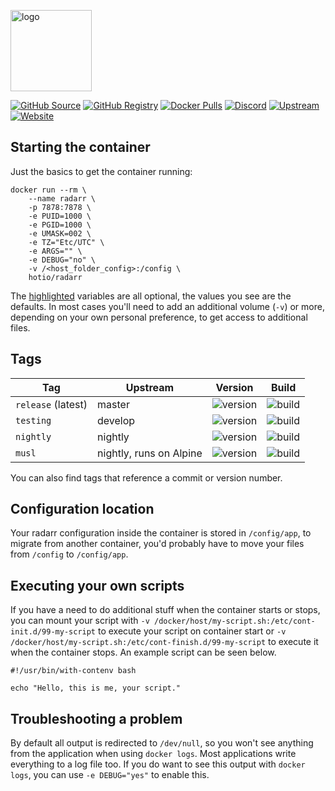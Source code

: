 [<img src="https://hotio.dev/img/radarr.png" alt="logo" height="130" width="130">](https://github.com/Radarr/Radarr)

[![GitHub Source](https://img.shields.io/badge/github-source-ffb64c?style=flat-square&logo=github&logoColor=white&labelColor=757575)](https://github.com/docker-hotio/docker-radarr)
[![GitHub Registry](https://img.shields.io/badge/github-registry-ffb64c?style=flat-square&logo=github&logoColor=white&labelColor=757575)](https://github.com/users/hotio/packages/container/package/radarr)
[![Docker Pulls](https://img.shields.io/docker/pulls/hotio/radarr?color=ffb64c&style=flat-square&label=pulls&logo=docker&logoColor=white&labelColor=757575)](https://hub.docker.com/r/hotio/radarr)
[![Discord](https://img.shields.io/discord/610068305893523457?style=flat-square&color=ffb64c&label=discord&logo=discord&logoColor=white&labelColor=757575)](https://hotio.dev/discord)
[![Upstream](https://img.shields.io/badge/upstream-project-ffb64c?style=flat-square&labelColor=757575)](https://github.com/radarr/radarr)
[![Website](https://img.shields.io/badge/website-hotio.dev-ffb64c?style=flat-square&labelColor=757575)](https://hotio.dev/containers/radarr)

## Starting the container

Just the basics to get the container running:

```shell hl_lines="4 5 6 7 8 9"
docker run --rm \
    --name radarr \
    -p 7878:7878 \
    -e PUID=1000 \
    -e PGID=1000 \
    -e UMASK=002 \
    -e TZ="Etc/UTC" \
    -e ARGS="" \
    -e DEBUG="no" \
    -v /<host_folder_config>:/config \
    hotio/radarr
```

The [highlighted](https://hotio.dev/containers/radarr) variables are all optional, the values you see are the defaults. In most cases you'll need to add an additional volume (`-v`) or more, depending on your own personal preference, to get access to additional files.

## Tags

| Tag                | Upstream                | Version | Build |
| -------------------|-------------------------|---------|-------|
| `release` (latest) | master                  | ![version](https://img.shields.io/badge/dynamic/json?color=f5f5f5&style=flat-square&label=&query=%24.version&url=https%3A%2F%2Fraw.githubusercontent.com%2Fdocker-hotio%2Fdocker-radarr%2Frelease%2FVERSION.json) | ![build](https://img.shields.io/github/workflow/status/docker-hotio/docker-radarr/build/release?style=flat-square&label=) |
| `testing`          | develop                 | ![version](https://img.shields.io/badge/dynamic/json?color=f5f5f5&style=flat-square&label=&query=%24.version&url=https%3A%2F%2Fraw.githubusercontent.com%2Fdocker-hotio%2Fdocker-radarr%2Ftesting%2FVERSION.json) | ![build](https://img.shields.io/github/workflow/status/docker-hotio/docker-radarr/build/testing?style=flat-square&label=) |
| `nightly`          | nightly                 | ![version](https://img.shields.io/badge/dynamic/json?color=f5f5f5&style=flat-square&label=&query=%24.version&url=https%3A%2F%2Fraw.githubusercontent.com%2Fdocker-hotio%2Fdocker-radarr%2Fnightly%2FVERSION.json) | ![build](https://img.shields.io/github/workflow/status/docker-hotio/docker-radarr/build/nightly?style=flat-square&label=) |
| `musl`             | nightly, runs on Alpine | ![version](https://img.shields.io/badge/dynamic/json?color=f5f5f5&style=flat-square&label=&query=%24.version&url=https%3A%2F%2Fraw.githubusercontent.com%2Fdocker-hotio%2Fdocker-radarr%2Fmusl%2FVERSION.json)    | ![build](https://img.shields.io/github/workflow/status/docker-hotio/docker-radarr/build/musl?style=flat-square&label=) |

You can also find tags that reference a commit or version number.

## Configuration location

Your radarr configuration inside the container is stored in `/config/app`, to migrate from another container, you'd probably have to move your files from `/config` to `/config/app`.

## Executing your own scripts

If you have a need to do additional stuff when the container starts or stops, you can mount your script with `-v /docker/host/my-script.sh:/etc/cont-init.d/99-my-script` to execute your script on container start or `-v /docker/host/my-script.sh:/etc/cont-finish.d/99-my-script` to execute it when the container stops. An example script can be seen below.

```shell
#!/usr/bin/with-contenv bash

echo "Hello, this is me, your script."
```

## Troubleshooting a problem

By default all output is redirected to `/dev/null`, so you won't see anything from the application when using `docker logs`. Most applications write everything to a log file too. If you do want to see this output with `docker logs`, you can use `-e DEBUG="yes"` to enable this.
